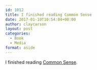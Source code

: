 ```yaml
---
id: 1012
title: I finished reading Common Sense
date: 2017-01-19T10:54:04+00:00
author: claycarson
layout: post
categories: 
  - Book
  - Media
format: aside
---
```

I finished reading [Common Sense](http://amazon.com/exec/obidos/ASIN/B01NBMEBEP/claycarson0c-20).<!--more-->